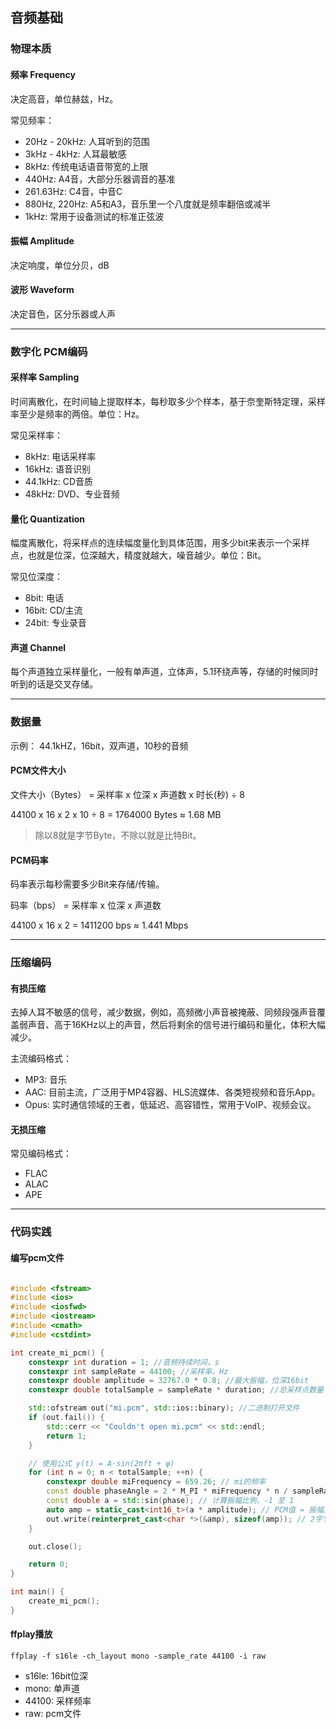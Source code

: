 ## 音频基础

### 物理本质

#### 频率 Frequency

决定高音，单位赫兹，Hz。

常见频率：

- 20Hz - 20kHz: 人耳听到的范围
- 3kHz - 4kHz: 人耳最敏感
- 8kHz: 传统电话语音带宽的上限
- 440Hz: A4音，大部分乐器调音的基准
- 261.63Hz: C4音，中音C
- 880Hz, 220Hz: A5和A3，音乐里一个八度就是频率翻倍或减半
- 1kHz: 常用于设备测试的标准正弦波

#### 振幅 Amplitude

决定响度，单位分贝，dB

#### 波形 Waveform

决定音色，区分乐器或人声

--------------------------------------------------------------

### 数字化 PCM编码

#### 采样率 Sampling

时间离散化，在时间轴上提取样本，每秒取多少个样本，基于奈奎斯特定理，采样率至少是频率的两倍。单位：Hz。

常见采样率：

- 8kHz: 电话采样率
- 16kHz: 语音识别
- 44.1kHz: CD音质
- 48kHz: DVD、专业音频

#### 量化 Quantization

幅度离散化，将采样点的连续幅度量化到具体范围，用多少bit来表示一个采样点，也就是位深，位深越大，精度就越大，噪音越少。单位：Bit。

常见位深度：

- 8bit: 电话
- 16bit: CD/主流
- 24bit: 专业录音

#### 声道 Channel

每个声道独立采样量化，一般有单声道，立体声，5.1环绕声等，存储的时候同时听到的话是交叉存储。

--------------------------------------------------------------

### 数据量

示例： 44.1kHZ，16bit，双声道，10秒的音频

#### PCM文件大小

文件大小（Bytes） = 采样率 x 位深 x 声道数 x 时长(秒) ÷ 8

44100 x 16 x 2 x 10 ÷ 8 = 1764000 Bytes ≈ 1.68 MB

> 除以8就是字节Byte，不除以就是比特Bit。

#### PCM码率

码率表示每秒需要多少Bit来存储/传输。

码率（bps） = 采样率 x 位深 x 声道数

44100 x 16 x 2 = 1411200 bps ≈ 1.441 Mbps

--------------------------------------------------------------

### 压缩编码

#### 有损压缩

去掉人耳不敏感的信号，减少数据，例如，高频微小声音被掩蔽、同频段强声音覆盖弱声音、高于16KHz以上的声音，然后将剩余的信号进行编码和量化，体积大幅减少。

主流编码格式：

- MP3: 音乐
- AAC: 目前主流，广泛用于MP4容器、HLS流媒体、各类短视频和音乐App。
- Opus: 实时通信领域的王者，低延迟、高容错性，常用于VoIP、视频会议。

#### 无损压缩

常见编码格式：

- FLAC
- ALAC
- APE

--------------------------------------------------------------

### 代码实践

#### 编写pcm文件

```cpp

#include <fstream>
#include <ios>
#include <iosfwd>
#include <iostream>
#include <cmath>
#include <cstdint>

int create_mi_pcm() {
    constexpr int duration = 1; //音频持续时间，s
    constexpr int sampleRate = 44100; //采样率，Hz
    constexpr double amplitude = 32767.0 * 0.8; //最大振幅，位深16bit
    constexpr double totalSample = sampleRate * duration; //总采样点数量

    std::ofstream out("mi.pcm", std::ios::binary); //二进制打开文件
    if (out.fail()) {
        std::cerr << "Couldn't open mi.pcm" << std::endl;
        return 1;
    }

    // 使用公式 y(t) = A·sin(2πft + φ)
    for (int n = 0; n < totalSample; ++n) {
        constexpr double miFrequency = 659.26; // mi的频率
        const double phaseAngle = 2 * M_PI * miFrequency * n / sampleRate; // 相角 = 2π x 频率 x 采样的时间点(采样点/采样率)
        const double a = std::sin(phase); // 计算振幅比例，-1 至 1
        auto amp = static_cast<int16_t>(a * amplitude); // PCM值 = 振幅比例 x 最大振幅值
        out.write(reinterpret_cast<char *>(&amp), sizeof(amp)); // 2字节的存入内存
    }

    out.close();

    return 0;
}

int main() {
    create_mi_pcm();
}

```

#### ffplay播放

`ffplay -f s16le -ch_layout mono -sample_rate 44100 -i raw`

- s16le: 16bit位深
- mono: 单声道
- 44100: 采样频率
- raw: pcm文件
